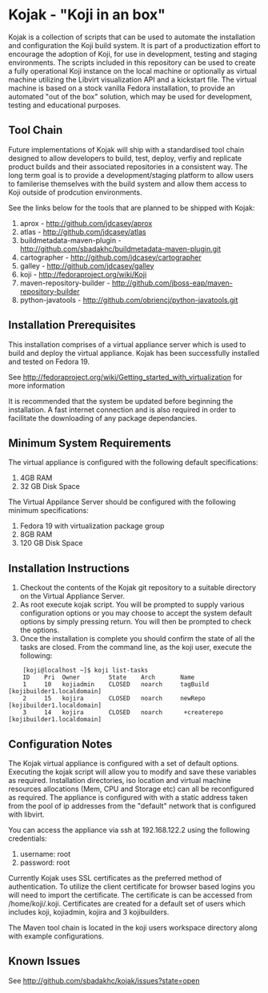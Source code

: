 Kojak - "Koji in an box"
========================

Kojak is a collection of scripts that can be used to automate the installation and configuration the Koji build system. It is part of a productization effort to encourage the adoption of Koji, for use in development, testing and staging environments.  The scripts included in this repository can be used to create a fully operational Koji instance on the local machine or optionally as virtual machine utilizing the Libvirt visualization API and a kickstart file.  The virtual machine is based on a stock vanilla Fedora installation, to provide an automated "out of the box" solution, which may be used for development, testing and educational purposes.

Tool Chain
----------

Future implementations of Kojak will ship with a standardised tool chain designed to allow developers to build, test, deploy, verfiy and replicate product builds and their associated repositories in a consistent way.  The long term goal is to provide a development/staging platform to allow users to familerise themselves with the build system and allow them access to Koji outside of prodcution environments.   

See the links below for the tools that are planned to be shipped with Kojak:

1. aprox - http://github.com/jdcasey/aprox
2. atlas - http://github.com/jdcasey/atlas
3. buildmetadata-maven-plugin - http://github.com/sbadakhc/buildmetadata-maven-plugin.git
4. cartographer - http://github.com/jdcasey/cartographer
5. galley - http://github.com/jdcasey/galley
6. koji - http://fedoraproject.org/wiki/Koji
7. maven-repository-builder - http://github.com/jboss-eap/maven-repository-builder
8. python-javatools - http://github.com/obriencj/python-javatools.git
 

Installation Prerequisites
---------------------------

This installation comprises of a virtual appliance server which is used to build and deploy the virtual appliance.
Kojak has been successfully installed and tested on Fedora 19. 

See http://fedoraproject.org/wiki/Getting_started_with_virtualization for more information

It is recommended that the system be updated before beginning the installation.  A fast internet connection and is also 
required in order to facilitate the downloading of any package dependancies.

Minimum System Requirements
--------------------------- 

The virtual appliance is configured with the following default specifications:

1. 4GB RAM
2. 32 GB Disk Space

The Virtual Appilance Server should be configured with the following minimum specifications:

1. Fedora 19 with virtualization package group
2. 8GB RAM
3. 120 GB Disk Space 

Installation Instructions
------------------------

1.  Checkout the contents of the Kojak git repository to a suitable directory on the Virtual Appliance Server.
2.  As root execute kojak script.  You will be prompted to supply various configuration options or you may choose
to accept the system default options by simply pressing return.  You will then be prompted to check the options.
3.  Once the installation is complete you should confirm the state of all the tasks are closed.  From the command line,
as the koji user, execute the following:  

```
    [koji@localhost ~]$ koji list-tasks
    ID    Pri  Owner        State    Arch       Name
    1     10   kojiadmin    CLOSED   noarch     tagBuild [kojibuilder1.localdomain]
    2     15   kojira       CLOSED   noarch     newRepo [kojibuilder1.localdomain]
    3     14   kojira       CLOSED   noarch      +createrepo [kojibuilder1.localdomain]
```

Configuration Notes
-------------------

The Kojak virtual appliance is configured with a set of default options.  Executing the kojak script will allow you to 
modify and save these variables as required.  Installation directories, iso location and virtual machine resources
allocations (Mem, CPU and Storage etc) can all be reconfigured as required.  The appliance is configured with with a static 
address taken from the pool of ip addresses from the "default" network that is configured with libvirt.

You can access the appliance via ssh at 192.168.122.2 using the following credentials:

1. username: root
2. password: root

Currently Kojak uses SSL certificates as the preferred method of authentication. To utilize the client certificate for
browser based logins you will need to import the certificate. The certificate is can be accessed from /home/koji/.koji.
Certificates are created for a default set of users which includes koji, kojiadmin, kojira and 3 kojibuilders.

The Maven tool chain is located in the koji users workspace directory along with example configurations. 

Known Issues
------------

See http://github.com/sbadakhc/kojak/issues?state=open
